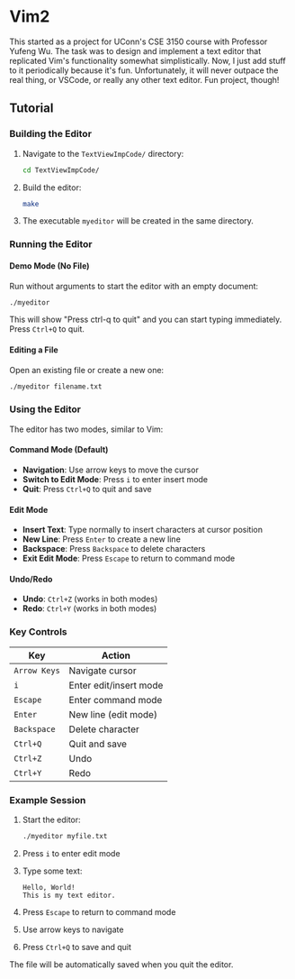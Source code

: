 # Vim2

This started as a project for UConn's CSE 3150 course with Professor Yufeng Wu. The task was to design and implement a text editor that replicated Vim's functionality somewhat simplistically. Now, I just add stuff to it periodically because it's fun. Unfortunately, it will never outpace the real thing, or VSCode, or really any other text editor. Fun project, though!

## Tutorial

### Building the Editor

1. Navigate to the `TextViewImpCode/` directory:
   ```bash
   cd TextViewImpCode/
   ```

2. Build the editor:
   ```bash
   make
   ```

3. The executable `myeditor` will be created in the same directory.

### Running the Editor

#### Demo Mode (No File)
Run without arguments to start the editor with an empty document:
```bash
./myeditor
```
This will show "Press ctrl-q to quit" and you can start typing immediately. Press `Ctrl+Q` to quit.

#### Editing a File
Open an existing file or create a new one:
```bash
./myeditor filename.txt
```

### Using the Editor

The editor has two modes, similar to Vim:

#### Command Mode (Default)
- **Navigation**: Use arrow keys to move the cursor
- **Switch to Edit Mode**: Press `i` to enter insert mode
- **Quit**: Press `Ctrl+Q` to quit and save

#### Edit Mode
- **Insert Text**: Type normally to insert characters at cursor position
- **New Line**: Press `Enter` to create a new line
- **Backspace**: Press `Backspace` to delete characters
- **Exit Edit Mode**: Press `Escape` to return to command mode

#### Undo/Redo
- **Undo**: `Ctrl+Z` (works in both modes)
- **Redo**: `Ctrl+Y` (works in both modes)

### Key Controls

| Key | Action |
|-----|--------|
| `Arrow Keys` | Navigate cursor |
| `i` | Enter edit/insert mode |
| `Escape` | Enter command mode |
| `Enter` | New line (edit mode) |
| `Backspace` | Delete character |
| `Ctrl+Q` | Quit and save |
| `Ctrl+Z` | Undo |
| `Ctrl+Y` | Redo |

### Example Session

1. Start the editor:
   ```bash
   ./myeditor myfile.txt
   ```

2. Press `i` to enter edit mode

3. Type some text:
   ```
   Hello, World!
   This is my text editor.
   ```

4. Press `Escape` to return to command mode

5. Use arrow keys to navigate

6. Press `Ctrl+Q` to save and quit

The file will be automatically saved when you quit the editor.
